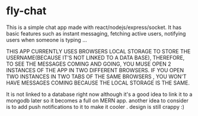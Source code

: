 # fly-chat
This is a simple chat app made with react/nodejs/express/socket. It has basic features such as instant messaging, fetching active users, notifying users when someone is typing ...

THIS APP CURRENTLY USES BROWSERS LOCAL STORAGE TO STORE THE USERNAME(BECAUSE IT'S NOT LINKED TO A DATA BASE), THEREFORE, TO SEE THE MESSAGES COMING AND GOING, YOU MUSE OPEN 2 INSTANCES OF THE APP IN TWO DIFFERENT BROWSERS. IF YOU OPEN TWO INSTANCES IN TWO TABS OF THE SAME BROWSERS , YOU WON'T HAVE MESSAGES COMING BECAUSE THE LOCAL STORAGE IS THE SAME.

It is not linked to a database right now although it's a good idea to link it to a mongodb later so it becomes a full on MERN app.
another idea to consider is to add push notifications to it to make it cooler .
design is still crappy :) 